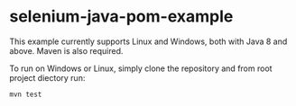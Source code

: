# selenium-java-pom-example

This example currently supports Linux and Windows, both with Java 8 and above. Maven is also required.

To run on Windows or Linux, simply clone the repository and from root project diectory run:
```
mvn test
```
